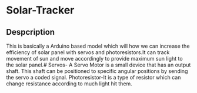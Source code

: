 # Solar-Tracker
## Despcription
This is basically a Arduino based model which will how we can increase the efficiency of solar panel with servos and photoresistors.It can track movement of sun and move accordingly to provide maximum sun light to the solar panel.#
Servos- A Servo Motor is a small device that has an output shaft. This shaft can be positioned to specific angular positions by sending the servo a coded signal.
Photoresistor-It is a type of resistor which can change resistance according to much light hit them.

